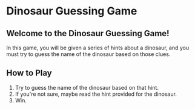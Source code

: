 # Dinosaur Guessing Game
## Welcome to the Dinosaur Guessing Game!
In this game, you will be given a series of hints about a dinosaur, and you must try to guess the name of the dinosaur based on those clues.

## How to Play
1. Try to guess the name of the dinosaur based on that hint.
2. If you're not sure, maybe read the hint provided for the dinosaur.
3. Win.
